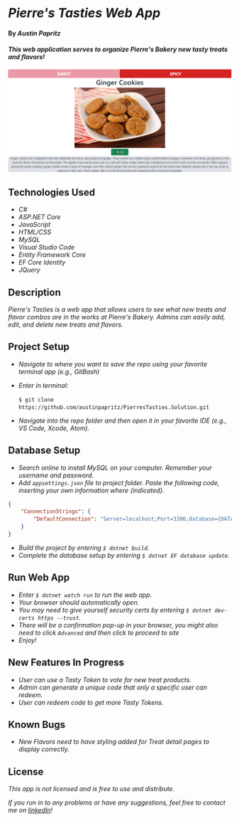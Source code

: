 # _Pierre's Tasties Web App_

#### By _Austin Papritz_

#### _This web application serves to organize Pierre's Bakery new tasty treats and flavors!_

![Screenshot of Ginger Cookies detail page.](/PierresTasties/wwwroot/tasties_ss.png)

## Technologies Used

* _C#_
* _ASP.NET Core_
* _JavaScript_
* _HTML/CSS_
* _MySQL_
* _Visual Studio Code_
* _Entity Framework Core_
* _EF Core Identity_
* _JQuery_

## Description

_Pierre's Tasties is a web app that allows users to see what new treats and flavor combos are in the works at Pierre's Bakery. Admins can easily add, edit, and delete new treats and flavors._

## Project Setup

* _Navigate to where you want to save the repo using your favorite terminal app (e.g., GitBash)_
* _Enter in terminal:_ 

    ```$ git clone https://github.com/austinpapritz/PierresTasties.Solution.git```
* _Navigate into the repo folder and then open it in your favorite IDE (e.g., VS Code, Xcode, Atom)._

## Database Setup

* _Search online to install MySQL on your computer. Remember your username and password._
* _Add `appsettings.json` file to project folder. Paste the following code, inserting your own information where {indicated}._

```json
{
    "ConnectionStrings": {
        "DefaultConnection": "Server=localhost;Port=3306;database={DATABASENAME};uid={USERNAME};pwd={PASSWORD};"
    }
}
```

* _Build the project by entering `$ dotnet build`._
* _Complete the database setup by entering `$ dotnet EF database update`._

## Run Web App

* _Enter `$ dotnet watch run` to run the web app._
* _Your browser should automatically open._
* _You may need to give yourself security certs by entering `$ dotnet dev-certs https --trust`._
* _There will be a confirmation pop-up in your browser, you might also need to click `Advanced` and then click to proceed to site_
* _Enjoy!_

## New Features In Progress

* _User can use a Tasty Token to vote for new treat products._
* _Admin can generate a unique code that only a specific user can redeem._
* _User can redeem code to get more Tasty Tokens._

## Known Bugs

* _New Flavors need to have styling added for Treat detail pages to display correctly._

## License

_This app is not licensed and is free to use and distribute._

_If you run in to any problems or have any suggestions, feel free to contact me on [linkedIn](https://www.linkedin.com/in/austin-papritz)!_